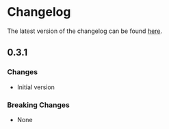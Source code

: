 # Changelog

The latest version of the changelog can be found [here](/Azure/bicep-registry-modules/blob/main/avm/res/network/firewall-policy/CHANGELOG.md).

## 0.3.1

### Changes

- Initial version

### Breaking Changes

- None
